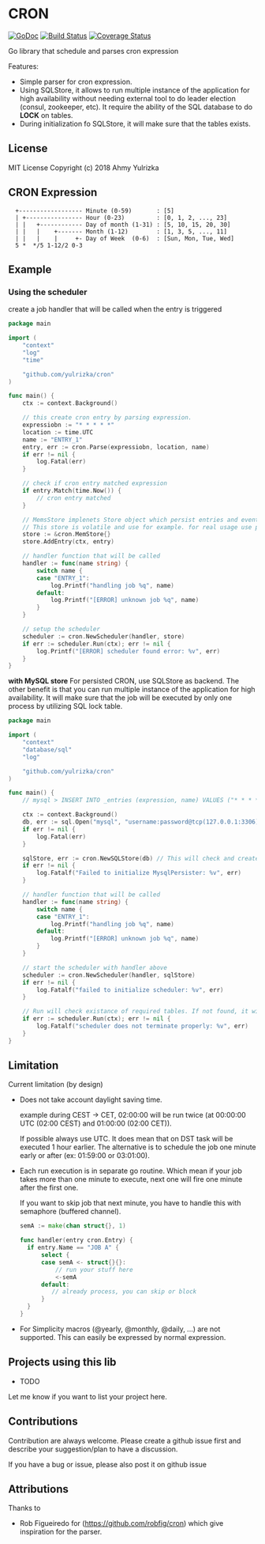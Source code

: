 # CRON
[![GoDoc](http://godoc.org/github.com/yulrizka/cron?status.png)](http://godoc.org/github.com/yulrizka/cron) 
[![Build Status](https://travis-ci.org/yulrizka/cron.svg?branch=master)](https://travis-ci.org/yulrizka/cron) 
[![Coverage Status](https://coveralls.io/repos/github/yulrizka/cron/badge.svg?branch=master)](https://coveralls.io/github/yulrizka/cron?branch=master)

Go library that schedule and parses cron expression

Features:
* Simple parser for cron expression.
* Using SQLStore, it allows to run multiple instance of the application for high availability without needing
  external tool to do leader election (consul, zookeeper, etc).
  It require the ability of the SQL database to do **LOCK** on tables.
* During initialization fo SQLStore, it will make sure that the tables exists.

## License
MIT License Copyright (c) 2018 Ahmy Yulrizka

## CRON Expression
```
  +------------------ Minute (0-59)       : [5]
  | +---------------- Hour (0-23)         : [0, 1, 2, ..., 23]
  | |   +------------ Day of month (1-31) : [5, 10, 15, 20, 30]
  | |   |    +------- Month (1-12)        : [1, 3, 5, ..., 11]
  | |   |    |     +- Day of Week  (0-6)  : [Sun, Mon, Tue, Wed]
  5 *  */5 1-12/2 0-3
```

## Example
### Using the scheduler
create a job handler that will be called when the entry is triggered
```go
package main

import (
	"context"
	"log"
	"time"

	"github.com/yulrizka/cron"
)

func main() {
	ctx := context.Background()

	// this create cron entry by parsing expression.
	expressiobn := "* * * * *"
	location := time.UTC
	name := "ENTRY_1"
	entry, err := cron.Parse(expressiobn, location, name)
	if err != nil {
		log.Fatal(err)
	}

	// check if cron entry matched expression
	if entry.Match(time.Now()) {
		// cron entry matched
	}

	// MemsStore implenets Store object which persist entries and events (triggered entries)
	// This store is volatile and use for example. for real usage use persisted SQLStore. see other example below
	store := &cron.MemStore{}
	store.AddEntry(ctx, entry)

	// handler function that will be called
	handler := func(name string) {
		switch name {
		case "ENTRY_1":
			log.Printf("handling job %q", name)
		default:
			log.Printf("[ERROR] unknown job %q", name)
		}
	}

	// setup the scheduler
	scheduler := cron.NewScheduler(handler, store)
	if err := scheduler.Run(ctx); err != nil {
		log.Printf("[ERROR] scheduler found error: %v", err)
	}
}


```

**with MySQL store**
For persisted CRON, use SQLStore as backend. The other benefit is that you can run multiple instance
of the application for high availability. It will make sure that the job will be executed by only one process
by utilizing SQL lock table.

```go
package main

import (
	"context"
	"database/sql"
	"log"

	"github.com/yulrizka/cron"
)

func main() {
	// mysql > INSERT INTO _entries (expression, name) VALUES ("* * * * *", "ENTRY_1")

	ctx := context.Background()
	db, err := sql.Open("mysql", "username:password@tcp(127.0.0.1:3306)/cron")
	if err != nil {
		log.Fatal(err)
	}

	sqlStore, err := cron.NewSQLStore(db) // This will check and create necessary table if not exists
	if err != nil {
		log.Fatalf("Failed to initialize MysqlPersister: %v", err)
	}

	// handler function that will be called
	handler := func(name string) {
		switch name {
		case "ENTRY_1":
			log.Printf("handling job %q", name)
		default:
			log.Printf("[ERROR] unknown job %q", name)
		}
	}

	// start the scheduler with handler above
	scheduler := cron.NewScheduler(handler, sqlStore)
	if err != nil {
		log.Fatalf("failed to initialize scheduler: %v", err)
	}

	// Run will check existance of required tables. If not found, it will try to create it
	if err := scheduler.Run(ctx); err != nil {
		log.Fatalf("scheduler does not terminate properly: %v", err)
	}
}

```


## Limitation
Current limitation (by design)

* Does not take account daylight saving time.

  example during CEST -> CET, 02:00:00 will be run twice (at 00:00:00 UTC (02:00 CEST) and 01:00:00 (02:00 CET)).

  If possible always use UTC. It does mean that on DST task will be executed 1 hour earlier. The alternative
  is to schedule the job one minute early or after (ex: 01:59:00 or 03:01:00).

* Each run execution is in separate go routine. Which mean if your job takes more than one minute to execute,
  next one will fire one minute after the first one.

  If you want to skip job that next minute, you have to
  handle this with semaphore (buffered channel).

  ```go
  semA := make(chan struct{}, 1)

  func handler(entry cron.Entry) {
    if entry.Name == "JOB A" {
        select {
        case semA <- struct{}{}:
            // run your stuff here
            <-semA
        default:
           // already process, you can skip or block
        }
    }
  }
  ```

* For Simplicity  macros (@yearly, @monthly, @daily, ...) are not supported. This can easily be expressed by normal
  expression.
  
## Projects using this lib
* TODO

Let me know if you want to list your project here.  

## Contributions
Contribution are always welcome. Please create a github issue first and describe your suggestion/plan to have a discussion.

If you have a bug or issue, please also post it on github issue

## Attributions
Thanks to
* Rob Figueiredo for (https://github.com/robfig/cron) which give inspiration for the parser.

